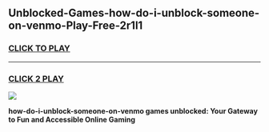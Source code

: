 
## Unblocked-Games-how-do-i-unblock-someone-on-venmo-Play-Free-2r1l1
<h3>
<a href="https://premium76.site?title=how-do-i-unblock-someone-on-venmo&ref=10A">CLICK TO PLAY</a></h3>
<hr>

<h3>
<a href="https://premium76.site?title=how-do-i-unblock-someone-on-venmo&ref=10A">CLICK 2 PLAY</a>
  
</h3>

<a href="https://premium76.site?title=how-do-i-unblock-someone-on-venmo&ref=10A"><img src="https://clearcache.store/games.png"></a>


**how-do-i-unblock-someone-on-venmo games unblocked: Your Gateway to Fun and Accessible Online Gaming**
